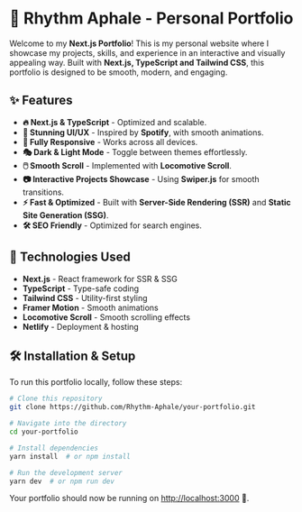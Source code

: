 # 🚀 Rhythm Aphale - Personal Portfolio

Welcome to my **Next.js Portfolio**! This is my personal website where I showcase my projects, skills, and experience in an interactive and visually appealing way. Built with **Next.js, TypeScript and Tailwind CSS**, this portfolio is designed to be smooth, modern, and engaging.

&#x20;

## ✨ Features

- **🔥 Next.js & TypeScript** - Optimized and scalable.
- **🎨 Stunning UI/UX** - Inspired by **Spotify**, with smooth animations.
- **📱 Fully Responsive** - Works across all devices.
- **🎭 Dark & Light Mode** - Toggle between themes effortlessly.
- **🖱️ Smooth Scroll** - Implemented with **Locomotive Scroll**.
- **📷 Interactive Projects Showcase** - Using **Swiper.js** for smooth transitions.
- **⚡ Fast & Optimized** - Built with **Server-Side Rendering (SSR)** and **Static Site Generation (SSG)**.
- **🛠️ SEO Friendly** - Optimized for search engines.

## 🚀 Technologies Used

- **Next.js** - React framework for SSR & SSG
- **TypeScript** - Type-safe coding
- **Tailwind CSS** - Utility-first styling
- **Framer Motion** - Smooth animations
- **Locomotive Scroll** - Smooth scrolling effects
- **Netlify** - Deployment & hosting

## 🛠️ Installation & Setup

To run this portfolio locally, follow these steps:

```sh
# Clone this repository
git clone https://github.com/Rhythm-Aphale/your-portfolio.git

# Navigate into the directory
cd your-portfolio

# Install dependencies
yarn install  # or npm install

# Run the development server
yarn dev  # or npm run dev
```

Your portfolio should now be running on [http://localhost:3000](http://localhost:3000) 🚀.





